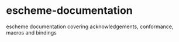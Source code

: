# escheme-documentation
escheme documentation covering acknowledgements, conformance, macros and bindings 
